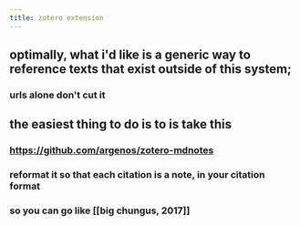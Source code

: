 ```yaml
---
title: zotero extension
---
```


## optimally, what i'd like is a generic way to reference texts that exist outside of this system;
### urls alone don't cut it
## the easiest thing to do is to is take this
### https://github.com/argenos/zotero-mdnotes
### reformat it so that each citation is a note, in your citation format
### so you can go like [[big chungus, 2017]]
